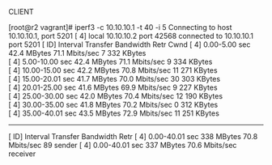 CLIENT

[root@r2 vagrant]# iperf3 -c 10.10.10.1 -t 40 -i 5
Connecting to host 10.10.10.1, port 5201
[  4] local 10.10.10.2 port 42568 connected to 10.10.10.1 port 5201
[ ID] Interval           Transfer     Bandwidth       Retr  Cwnd
[  4]   0.00-5.00   sec  42.4 MBytes  71.1 Mbits/sec    7    332 KBytes       
[  4]   5.00-10.00  sec  42.4 MBytes  71.1 Mbits/sec    9    334 KBytes       
[  4]  10.00-15.00  sec  42.2 MBytes  70.8 Mbits/sec   11    271 KBytes       
[  4]  15.00-20.01  sec  41.7 MBytes  70.0 Mbits/sec   30    303 KBytes       
[  4]  20.01-25.00  sec  41.6 MBytes  69.9 Mbits/sec    9    227 KBytes       
[  4]  25.00-30.00  sec  42.0 MBytes  70.4 Mbits/sec   12    190 KBytes       
[  4]  30.00-35.00  sec  41.8 MBytes  70.2 Mbits/sec    0    312 KBytes       
[  4]  35.00-40.01  sec  43.5 MBytes  72.9 Mbits/sec   11    251 KBytes       
- - - - - - - - - - - - - - - - - - - - - - - - -
[ ID] Interval           Transfer     Bandwidth       Retr
[  4]   0.00-40.01  sec   338 MBytes  70.8 Mbits/sec   89             sender
[  4]   0.00-40.01  sec   337 MBytes  70.6 Mbits/sec                  receiver


